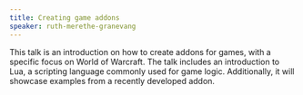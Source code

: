 ```yaml
---
title: Creating game addons
speaker: ruth-merethe-granevang
---
```


This talk is an introduction on how to create addons for games, with a specific focus on World of Warcraft. The talk includes an introduction to Lua, a scripting language commonly used for game logic. Additionally, it will showcase examples from a recently developed addon.

